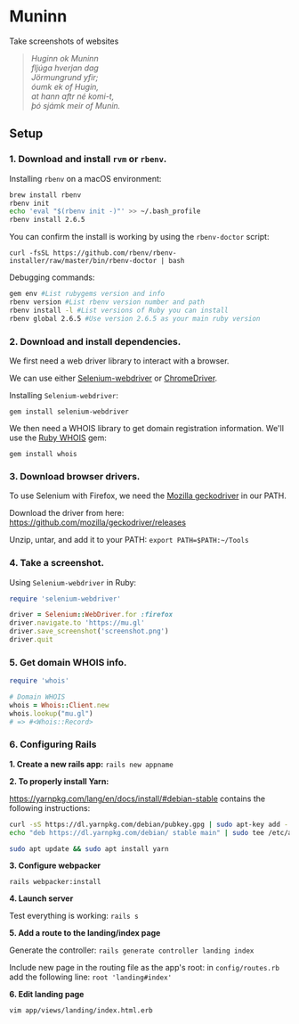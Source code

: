 # Muninn

Take screenshots of websites

>_Huginn ok Muninn_<br>
_fljúga hverjan dag_<br>
_Jörmungrund yfir;_<br>
_óumk ek of Hugin,_<br>
_at hann aftr né komi-t,_<br>
_þó sjámk meir of Munin._

## Setup

### 1. Download and install `rvm` or `rbenv`.

Installing `rbenv` on a macOS environment:

```bash
brew install rbenv
rbenv init
echo 'eval "$(rbenv init -)"' >> ~/.bash_profile
rbenv install 2.6.5
```

You can confirm the install is working by using the `rbenv-doctor` script:

`curl -fsSL https://github.com/rbenv/rbenv-installer/raw/master/bin/rbenv-doctor | bash`

Debugging commands:

```bash
gem env #List rubygems version and info
rbenv version #List rbenv version number and path
rbenv install -l #List versions of Ruby you can install
rbenv global 2.6.5 #Use version 2.6.5 as your main ruby version
```

### 2. Download and install dependencies.

We first need a web driver library to interact with a browser.

We can use either [Selenium-webdriver](https://github.com/SeleniumHQ/selenium) or [ChromeDriver](https://sites.google.com/a/chromium.org/chromedriver/).

Installing `Selenium-webdriver`:

`gem install selenium-webdriver`

We then need a WHOIS library to get domain registration information. We'll use the [Ruby WHOIS](https://github.com/weppos/whois) gem:

`gem install whois`

### 3. Download browser drivers.

To use Selenium with Firefox, we need the [Mozilla geckodriver](https://developer.mozilla.org/en-US/docs/Web/WebDriver) in our PATH.

Download the driver from here: https://github.com/mozilla/geckodriver/releases

Unzip, untar, and add it to your PATH:
`export PATH=$PATH:~/Tools`

### 4. Take a screenshot.

Using `Selenium-webdriver` in Ruby:

```ruby
require 'selenium-webdriver'

driver = Selenium::WebDriver.for :firefox
driver.navigate.to 'https://mu.gl'
driver.save_screenshot('screenshot.png')
driver.quit
```
### 5. Get domain WHOIS info.

```ruby
require 'whois'

# Domain WHOIS
whois = Whois::Client.new
whois.lookup("mu.gl")
# => #<Whois::Record>
```

### 6. Configuring Rails

**1. Create a new rails app:**
`rails new appname`

**2. To properly install Yarn:**

https://yarnpkg.com/lang/en/docs/install/#debian-stable
contains the following instructions:

```bash
curl -sS https://dl.yarnpkg.com/debian/pubkey.gpg | sudo apt-key add -
echo "deb https://dl.yarnpkg.com/debian/ stable main" | sudo tee /etc/apt/sources.list.d/yarn.list

sudo apt update && sudo apt install yarn
```

**3. Configure webpacker**

`rails webpacker:install`

**4. Launch server**

Test everything is working:
`rails s`

**5. Add a route to the landing/index page**

Generate the controller:
`rails generate controller landing index`

Include new page in the routing file as the app's root:
in `config/routes.rb` add the following line:
`root 'landing#index'`

**6. Edit landing page**

`vim app/views/landing/index.html.erb`


